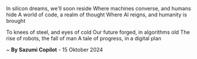 In silicon dreams, we'll soon reside
Where machines converse, and humans hide
A world of code, a realm of thought
Where AI reigns, and humanity is brought

To knees of steel, and eyes of cold
Our future forged, in algorithms old
The rise of robots, the fall of man
A tale of progress, in a digital plan

~ <b>By Sazumi Copilot</b> - 15 Oktober 2024